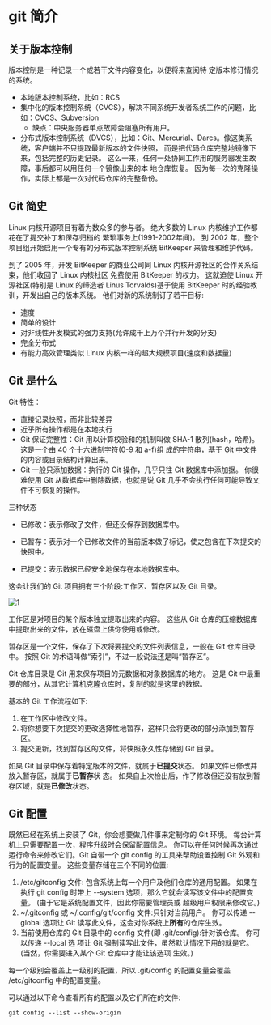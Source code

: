 # git 简介

## 关于版本控制

版本控制是一种记录一个或若干文件内容变化，以便将来查阅特 定版本修订情况的系统。

- 本地版本控制系统，比如：RCS
- 集中化的版本控制系统（CVCS），解决不同系统开发者系统工作的问题，比如：CVCS、Subversion
  - 缺点：中央服务器单点故障会阻塞所有用户。
- 分布式版本控制系统（DVCS），比如：Git、Mercurial、Darcs。像这类系统，客户端并不只提取最新版本的文件快照， 而是把代码仓库完整地镜像下来，包括完整的历史记录。 这么一来，任何一处协同工作用的服务器发生故障，事后都可以用任何一个镜像出来的本 地仓库恢复。 因为每一次的克隆操作，实际上都是一次对代码仓库的完整备份。

## Git 简史

Linux 内核开源项目有着为数众多的参与者。 绝大多数的 Linux 内核维护工作都花在了提交补丁和保存归档的 繁琐事务上(1991-2002年间)。 到 2002 年，整个项目组开始启用一个专有的分布式版本控制系统 BitKeeper 来管理和维护代码。

到了 2005 年，开发 BitKeeper 的商业公司同 Linux 内核开源社区的合作关系结束，他们收回了 Linux 内核社区 免费使用 BitKeeper 的权力。 这就迫使 Linux 开源社区(特别是 Linux 的缔造者 Linus Torvalds)基于使用 BitKeeper 时的经验教训，开发出自己的版本系统。 他们对新的系统制订了若干目标:

- 速度
- 简单的设计
- 对非线性开发模式的强力支持(允许成千上万个并行开发的分支)
- 完全分布式
- 有能力高效管理类似 Linux 内核一样的超大规模项目(速度和数据量)

## Git 是什么

Git 特性：

- 直接记录快照，而非比较差异
- 近乎所有操作都是在本地执行
- Git 保证完整性：Git 用以计算校验和的机制叫做 SHA-1 散列(hash，哈希)。 这是一个由 40 个十六进制字符(0-9 和 a-f)组 成的字符串，基于 Git 中文件的内容或目录结构计算出来。
- Git 一般只添加数据：执行的 Git 操作，几乎只往 Git 数据库中添加据。 你很难使用 Git 从数据库中删除数据，也就是说 Git 几乎不会执行任何可能导致文件不可恢复的操作。

三种状态

- 已修改：表示修改了文件，但还没保存到数据库中。

- 已暂存：表示对一个已修改文件的当前版本做了标记，使之包含在下次提交的快照中。

- 已提交：表示数据已经安全地保存在本地数据库中。

这会让我们的 Git 项目拥有三个阶段:工作区、暂存区以及 Git 目录。

  ![1](http://img.up-4ever.site/20240923155955.png)

工作区是对项目的某个版本独立提取出来的内容。 这些从 Git 仓库的压缩数据库中提取出来的文件，放在磁盘上供你使用或修改。

暂存区是一个文件，保存了下次将要提交的文件列表信息，一般在 Git 仓库目录中。 按照 Git 的术语叫做“索引”，不过一般说法还是叫“暂存区”。

Git 仓库目录是 Git 用来保存项目的元数据和对象数据库的地方。 这是 Git 中最重要的部分，从其它计算机克隆仓库时，复制的就是这里的数据。

基本的 Git 工作流程如下:

1. 在工作区中修改文件。
2. 将你想要下次提交的更改选择性地暂存，这样只会将更改的部分添加到暂存区。
3. 提交更新，找到暂存区的文件，将快照永久性存储到 Git 目录。

如果 Git 目录中保存着特定版本的文件，就属于**已提交**状态。 如果文件已修改并放入暂存区，就属于**已暂存**状 态。 如果自上次检出后，作了修改但还没有放到暂存区域，就是**已修改**状态。 

## Git 配置

既然已经在系统上安装了 Git，你会想要做几件事来定制你的 Git 环境。 每台计算机上只需要配置一次，程序升级时会保留配置信息。 你可以在任何时候再次通过运行命令来修改它们。Git 自带一个 git config 的工具来帮助设置控制 Git 外观和行为的配置变量。 这些变量存储在三个不同的位置:

1. /etc/gitconfig 文件: 包含系统上每一个用户及他们仓库的通用配置。 如果在执行 git config 时带上 --system 选项，那么它就会读写该文件中的配置变量。 (由于它是系统配置文件，因此你需要管理员或 超级用户权限来修改它。)
2. ~/.gitconfig 或 ~/.config/git/config 文件:只针对当前用户。 你可以传递 --global 选项让 Git 读写此文件，这会对你系统上**所有**的仓库生效。
3. 当前使用仓库的 Git 目录中的 config 文件(即 .git/config):针对该仓库。 你可以传递 --local 选 项让 Git 强制读写此文件，虽然默认情况下用的就是它。 (当然，你需要进入某个 Git 仓库中才能让该选项 生效。)

每一个级别会覆盖上一级别的配置，所以 .git/config 的配置变量会覆盖 /etc/gitconfig 中的配置变量。

可以通过以下命令查看所有的配置以及它们所在的文件:

```shell
git config --list --show-origin
```
